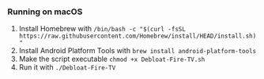 ### Running on macOS
1. Install Homebrew with `/bin/bash -c "$(curl -fsSL https://raw.githubusercontent.com/Homebrew/install/HEAD/install.sh)"`
2. Install Android Platform Tools with `brew install android-platform-tools`
3. Make the script executable `chmod +x Debloat-Fire-TV.sh`
4. Run it with `./Debloat-Fire-TV`
